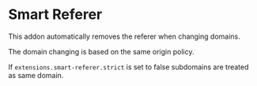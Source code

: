 Smart Referer
=============
This addon automatically removes the referer when changing domains.

The domain changing is based on the same origin policy.

If `extensions.smart-referer.strict` is set to false subdomains are
treated as same domain.
